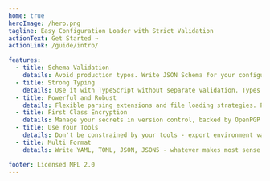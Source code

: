 ```yaml
---
home: true
heroImage: /hero.png
tagline: Easy Configuration Loader with Strict Validation
actionText: Get Started →
actionLink: /guide/intro/

features:
  - title: Schema Validation
    details: Avoid production typos. Write JSON Schema for your configuration, and we'll have your back.
  - title: Strong Typing
    details: Use it with TypeScript without separate validation. Types are generated based on JSON Schema constraints.
  - title: Powerful and Robust
    details: Flexible parsing extensions and file loading strategies. Provides file merging, environment specific values (eg. production vs development) and more.
  - title: First Class Encryption
    details: Manage your secrets in version control, backed by OpenPGP (optional). Or, keep secrets away from committed files with schema validation.
  - title: Use Your Tools
    details: Don't be constrained by your tools - export environment variables for usage anywhere.
  - title: Multi Format
    details: Write YAML, TOML, JSON, JSON5 - whatever makes most sense for you.

footer: Licensed MPL 2.0
---
```

